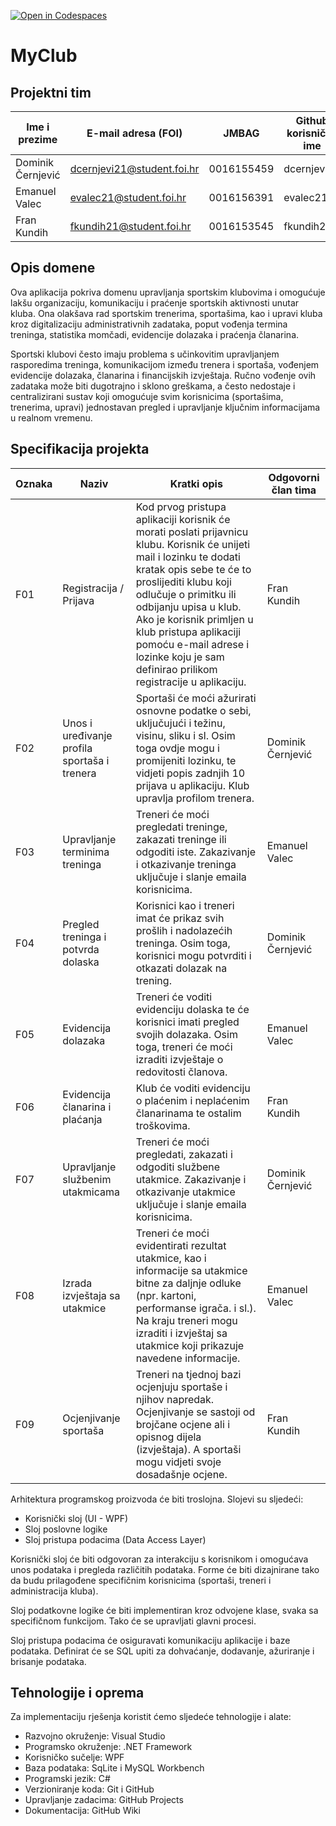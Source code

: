 [![Open in Codespaces](https://classroom.github.com/assets/launch-codespace-2972f46106e565e64193e422d61a12cf1da4916b45550586e14ef0a7c637dd04.svg)](https://classroom.github.com/open-in-codespaces?assignment_repo_id=16529469)

# MyClub

## Projektni tim

Ime i prezime | E-mail adresa (FOI) | JMBAG | Github korisničko ime
------------  | ------------------- | ----- | ---------------------
Dominik Černjević | dcernjevi21@student.foi.hr | 0016155459 | dcernjevi21
Emanuel Valec | evalec21@student.foi.hr | 0016156391 | evalec21
Fran Kundih | fkundih21@student.foi.hr | 0016153545  | fkundih21


## Opis domene

Ova aplikacija pokriva domenu upravljanja sportskim klubovima i omogućuje lakšu organizaciju, komunikaciju i praćenje sportskih aktivnosti unutar kluba. Ona olakšava rad sportskim trenerima, sportašima, kao i upravi kluba kroz digitalizaciju administrativnih zadataka, poput vođenja termina treninga, statistika momčadi, evidencije dolazaka i praćenja članarina.

Sportski klubovi često imaju problema s učinkovitim upravljanjem rasporedima treninga, komunikacijom između trenera i sportaša, vođenjem evidencije dolazaka, članarina i financijskih izvještaja. Ručno vođenje ovih zadataka može biti dugotrajno i sklono greškama, a često nedostaje i centralizirani sustav koji omogućuje svim korisnicima (sportašima, trenerima, upravi) jednostavan pregled i upravljanje ključnim informacijama u realnom vremenu.

## Specifikacija projekta

Oznaka | Naziv | Kratki opis | Odgovorni član tima
------ | ----- | ----------- | -------------------
F01 | Registracija / Prijava | Kod prvog pristupa aplikaciji korisnik će morati poslati prijavnicu klubu. Korisnik će unijeti mail i lozinku te dodati kratak opis sebe te će to proslijediti klubu koji odlučuje o primitku ili odbijanju upisa u klub. Ako je korisnik primljen u klub pristupa aplikaciji pomoću e-mail adrese i lozinke koju je sam definirao prilikom registracije u aplikaciju. | Fran Kundih
F02 | Unos i uređivanje profila sportaša i trenera | Sportaši će moći ažurirati osnovne podatke o sebi, uključujući i težinu, visinu, sliku i sl. Osim toga ovdje mogu i promijeniti lozinku, te vidjeti popis zadnjih 10 prijava u aplikaciju. Klub upravlja profilom trenera.	 | Dominik Černjević
F03 | Upravljanje terminima treninga | Treneri će moći pregledati treninge, zakazati treninge ili odgoditi iste. Zakazivanje i otkazivanje treninga uključuje i slanje emaila korisnicima. | Emanuel Valec
F04 | Pregled treninga i potvrda dolaska | Korisnici kao i treneri imat će prikaz svih prošlih i nadolazećih treninga. Osim toga, korisnici mogu potvrditi i otkazati dolazak na trening. | Dominik Černjević
F05 | Evidencija dolazaka | Treneri će voditi evidenciju dolaska te će korisnici imati pregled svojih dolazaka. Osim toga, treneri će moći izraditi izvještaje o redovitosti članova. | Emanuel Valec
F06 | Evidencija članarina i plaćanja | Klub će voditi evidenciju o plaćenim i neplaćenim članarinama te ostalim troškovima. | Fran Kundih
F07 | Upravljanje službenim utakmicama | Treneri će moći pregledati, zakazati i odgoditi službene utakmice. Zakazivanje i otkazivanje utakmice uključuje i slanje emaila korisnicima. | Dominik Černjević
F08 | Izrada izvještaja sa utakmice | Treneri će moći evidentirati rezultat utakmice, kao i informacije sa utakmice bitne za daljnje odluke (npr. kartoni, performanse igrača. i sl.). Na kraju treneri mogu izraditi i izvještaj sa utakmice koji prikazuje navedene informacije. | Emanuel Valec
F09 | Ocjenjivanje sportaša	 | Treneri na tjednoj bazi ocjenjuju sportaše i njihov napredak. Ocjenjivanje se sastoji od brojčane ocjene ali i opisnog dijela (izvještaja). A sportaši mogu vidjeti svoje dosadašnje ocjene. | Fran Kundih

Arhitektura programskog proizvoda će biti troslojna. Slojevi su sljedeći:
* Korisnički sloj (UI - WPF)
* Sloj poslovne logike
* Sloj pristupa podacima (Data Access Layer)

Korisnički sloj će biti odgovoran za interakciju s korisnikom i omogućava unos podataka i pregleda različitih podataka. Forme će biti dizajnirane tako da budu prilagođene specifičnim korisnicima (sportaši, treneri i administracija kluba).

Sloj podatkovne logike će biti implementiran kroz odvojene klase, svaka sa specifičnom funkcijom. Tako će se upravljati glavni procesi.

Sloj pristupa podacima će osiguravati komunikaciju aplikacije i baze podataka. Definirat će se SQL upiti za dohvaćanje, dodavanje, ažuriranje i brisanje podataka.
 

## Tehnologije i oprema

Za implementaciju rješenja koristit ćemo sljedeće tehnologije i alate:

* Razvojno okruženje: Visual Studio
* Programsko okruženje: .NET Framework
* Korisničko sučelje: WPF
* Baza podataka: SqLite i MySQL Workbench
* Programski jezik: C#
* Verzioniranje koda: Git i GitHub
* Upravljanje zadacima: GitHub Projects
* Dokumentacija: GitHub Wiki

